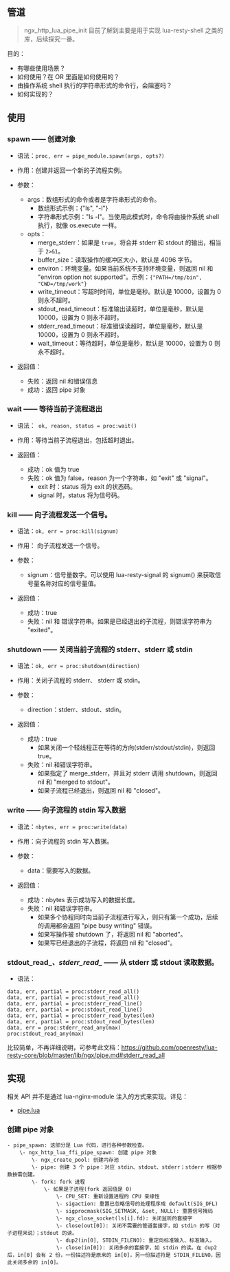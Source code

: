 管道
---

> ngx_http_lua_pipe_init
> 目前了解到主要是用于实现 lua-resty-shell 之类的库，后续探究一番。

目的：

- 有哪些使用场景？
- 如何使用？在 OR 里面是如何使用的？
- 由操作系统 shell 执行的字符串形式的命令行，会阻塞吗？
- 如何实现的？

## 使用

### spawn —— 创建对象

- 语法：`proc, err = pipe_module.spawn(args, opts?)`

- 作用：创建并返回一个新的子流程实例。

- 参数：
    - args：数组形式的命令或者是字符串形式的命令。
      - 数组形式示例：{"ls", "-l"}
      - 字符串形式示例："ls -l"。当使用此模式时，命令将由操作系统 shell 执行，就像 os.execute 一样。
    - opts：
      - merge_stderr：如果是 `true`，将合并 stderr 和 stdout 的输出，相当于 `2>&1`。
      - buffer_size：读取操作的缓冲区大小，默认是 4096 字节。
      - environ：环境变量。如果当前系统不支持环境变量，则返回 nil 和 "environ option not supported"。示例：`{"PATH=/tmp/bin", "CWD=/tmp/work"}`
      - write_timeout：写超时时间，单位是毫秒。默认是 10000，设置为 0 则永不超时。
      - stdout_read_timeout：标准输出读超时，单位是毫秒，默认是 10000，设置为 0 则永不超时。
      - stderr_read_timeout：标准错误读超时，单位是毫秒，默认是 10000，设置为 0 则永不超时。
      - wait_timeout：等待超时，单位是毫秒，默认是 10000，设置为 0 则永不超时。

- 返回值：
  - 失败：返回 nil 和错误信息
  - 成功：返回 pipe 对象


### wait —— 等待当前子流程退出

- 语法：` ok, reason, status = proc:wait()`

- 作用：等待当前子流程退出，包括超时退出。

- 返回值：
  - 成功：ok 值为 true
  - 失败：ok 值为 false，reason 为一个字符串，如 "exit" 或 "signal"。
    - exit 时：status 将为 exit 的状态码。
    - signal 时，status 将为信号码。

### kill —— 向子流程发送一个信号。

- 语法：`ok, err = proc:kill(signum)`

- 作用： 向子流程发送一个信号。

- 参数：
  - signum：信号量数字。可以使用  lua-resty-signal 的 signum() 来获取信号量名称对应的信号量值。

- 返回值：
  - 成功：true
  - 失败：nil 和 错误字符串。如果是已经退出的子流程，则错误字符串为 "exited"。

### shutdown —— 关闭当前子流程的 stderr、stderr 或 stdin

- 语法：`ok, err = proc:shutdown(direction)`

- 作用：关闭子流程的 stderr、 stderr 或 stdin。

- 参数：
  - direction：stderr、stdout、stdin。

- 返回值：
  - 成功：true
    - 如果关闭一个轻线程正在等待的方向(stderr/stdout/stdin)，则返回 true。
  - 失败：nil 和错误字符串。
    - 如果指定了 merge_stderr，并且对 stderr 调用 shutdown，则返回 nil 和 "merged to stdout"。
    - 如果子流程已经退出，则返回 nil 和 "closed"。

### write —— 向子流程的 stdin 写入数据

- 语法：`nbytes, err = proc:write(data)`

- 作用：向子流程的 stdin 写入数据。

- 参数：
  - data：需要写入的数据。

- 返回值：
  - 成功：nbytes 表示成功写入的数据长度。
  - 失败：nil 和错误字符串。
    - 如果多个协程同时向当前子流程进行写入，则只有第一个成功，后续的调用都会返回 "pipe busy writing" 错误。
    - 如果写操作被 shutdown 了，将返回 nil 和 "aborted"。
    - 如果写已经退出的子流程，将返回 nil 和 "closed"。

### stdout_read_*、stderr_read_* —— 从 stderr 或 stdout 读取数据。

- 语法：

```
data, err, partial = proc:stderr_read_all()
data, err, partial = proc:stdout_read_all()
data, err, partial = proc:stderr_read_line()
data, err, partial = proc:stdout_read_line()
data, err, partial = proc:stderr_read_bytes(len)
data, err, partial = proc:stdout_read_bytes(len)
data, err = proc:stderr_read_any(max)
proc:stdout_read_any(max)
```

比较简单，不再详细说明，可参考此文档：https://github.com/openresty/lua-resty-core/blob/master/lib/ngx/pipe.md#stderr_read_all


## 实现

相关 API 并不是通过 lua-nginx-module 注入的方式来实现。详见：

- [pipe.lua](https://github.com/openresty/lua-resty-core/blob/master/lib/ngx/pipe.lua)

### 创建 pipe 对象

```
- pipe_spawn: 这部分是 Lua 代码，进行各种参数检查。
    \- ngx_http_lua_ffi_pipe_spawn: 创建 pipe 对象
        \- ngx_create_pool: 创建内存池
        \- pipe: 创建 3 个 pipe：对应 stdin、stdout、stderr；stderr 根据参数按需创建。
        \- fork: fork 进程
            \- 如果是子进程(fork 返回值是 0)
                \- CPU_SET: 重新设置进程的 CPU 亲缘性
                \- sigaction: 重置已忽略信号的处理程序成 default(SIG_DFL)
                \- sigprocmask(SIG_SETMASK, &set, NULL): 重置信号掩码
                \- ngx_close_socket(ls[i].fd): 关闭监听的套接字
                \- close(out[0]): 关闭不需要的管道套接字，如 stdin 的写（对子进程来说）；stdout 的读。
                \- dup2(in[0], STDIN_FILENO): 重定向标准输入、标准输入。
                \- close(in[0]): 关闭多余的套接字，如 stdin 的读。在 dup2 后，in[0] 会有 2 份，一份描述符是原来的 in[0]，另一份描述符是 STDIN_FILENO，因此关闭多余的 in[0]。

```
